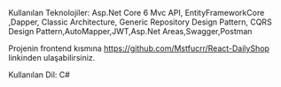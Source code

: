 Kullanılan Teknolojiler: Asp.Net Core 6 Mvc API, EntityFrameworkCore ,Dapper, Classic Architecture,
Generic Repository Design Pattern, CQRS Design Pattern,AutoMapper,JWT,Asp.Net Areas,Swagger,Postman

Projenin frontend kısmına https://github.com/Mstfucrr/React-DailyShop linkinden ulaşabilirsiniz.


Kullanılan Dil: C#
